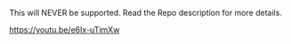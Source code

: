 This will NEVER be supported. Read the Repo description for more details. 

https://youtu.be/e6Ix-uTimXw
